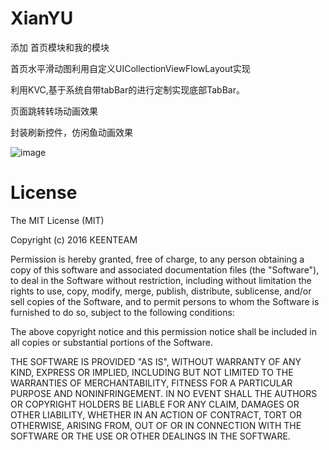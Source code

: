 # XianYU
添加 首页模块和我的模块

首页水平滑动图利用自定义UICollectionViewFlowLayout实现

利用KVC,基于系统自带tabBar的进行定制实现底部TabBar。

页面跳转转场动画效果

封装刷新控件，仿闲鱼动画效果

![image](https://github.com/MikeZhangpy/XianYU/blob/master/xianyu.gif)  

# License
The MIT License (MIT)

Copyright (c) 2016 KEENTEAM

Permission is hereby granted, free of charge, to any person obtaining a copy of this software and associated documentation files (the "Software"), to deal in the Software without restriction, including without limitation the rights to use, copy, modify, merge, publish, distribute, sublicense, and/or sell copies of the Software, and to permit persons to whom the Software is furnished to do so, subject to the following conditions:

The above copyright notice and this permission notice shall be included in all copies or substantial portions of the Software.

THE SOFTWARE IS PROVIDED "AS IS", WITHOUT WARRANTY OF ANY KIND, EXPRESS OR IMPLIED, INCLUDING BUT NOT LIMITED TO THE WARRANTIES OF MERCHANTABILITY, FITNESS FOR A PARTICULAR PURPOSE AND NONINFRINGEMENT. IN NO EVENT SHALL THE AUTHORS OR COPYRIGHT HOLDERS BE LIABLE FOR ANY CLAIM, DAMAGES OR OTHER LIABILITY, WHETHER IN AN ACTION OF CONTRACT, TORT OR OTHERWISE, ARISING FROM, OUT OF OR IN CONNECTION WITH THE SOFTWARE OR THE USE OR OTHER DEALINGS IN THE SOFTWARE.
